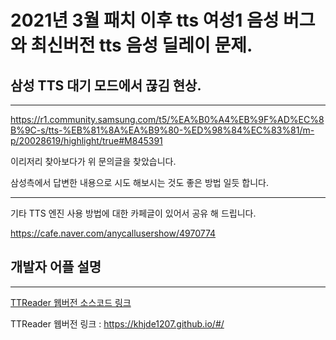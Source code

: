 # 2021년 3월 패치 이후 tts 여성1 음성 버그 와 최신버전 tts 음성 딜레이 문제. 


## 삼성 TTS 대기 모드에서 끊김 현상.
---

https://r1.community.samsung.com/t5/%EA%B0%A4%EB%9F%AD%EC%8B%9C-s/tts-%EB%81%8A%EA%B9%80-%ED%98%84%EC%83%81/m-p/20028619/highlight/true#M845391

이리저리 찾아보다가 위 문의글을 찾았습니다. 

삼성측에서 답변한 내용으로 시도 해보시는 것도 좋은 방법 일듯 합니다. 

---

기타 TTS 엔진 사용 방법에 대한 카페글이 있어서 공유 해 드립니다. 

https://cafe.naver.com/anycallusershow/4970774


## 개발자 어플 설명 

---

[TTReader 웹버전 소스코드 링크](https://github.com/khjde1207/khjde1207.github.io)

TTReader 웹버전 링크 : https://khjde1207.github.io/#/
